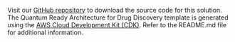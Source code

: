 Visit our [GitHub repository][source] to download the source code for this solution. The Quantum Ready Architecture for Drug Discovery template is generated using the [AWS Cloud Development Kit (CDK)][cdk]. Refer to the README.md file for additional information.

[source]: https://github.com/awslabs/quantum-ready-solution-for-drug-discovery
[cdk]: http://aws.amazon.com/cdk/
[template-url]: ./deployment.md